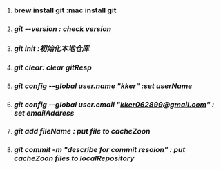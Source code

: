 



1. ### brew install git :mac install git

2. ### *git --version : check version*

3. ### *git init :初始化本地仓库*

4. ### *git clear: clear gitResp*

5. ### *git config --global user.name "kker" :set userName*

6. ### *git config --global user.email "kker062899@gmail.com" : set emailAddress*

7. ### *git add fileName : put file to cacheZoon*

8. ### *git commit -m "describe for commit resoion" : put cacheZoon files to localRepository*

   

